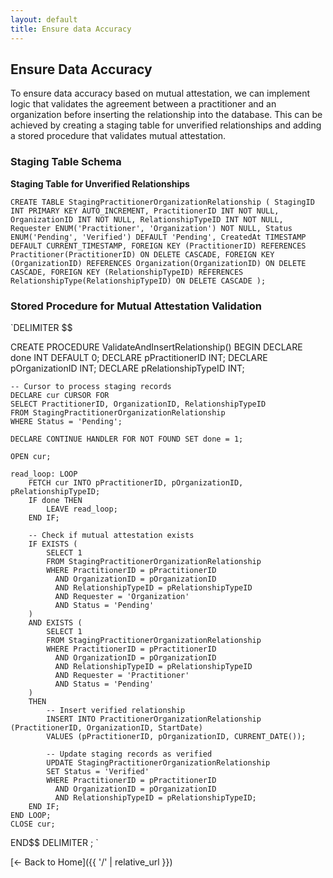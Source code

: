 ```yaml
---
layout: default
title: Ensure data Accuracy
---
```



## Ensure Data Accuracy
To ensure data accuracy based on mutual attestation, we can implement logic that validates the agreement between a practitioner and an organization before inserting the relationship into the database. This can be achieved by creating a staging table for unverified relationships and adding a stored procedure that validates mutual attestation.

### Staging Table Schema
**Staging Table for Unverified Relationships**  

`CREATE TABLE StagingPractitionerOrganizationRelationship (
    StagingID INT PRIMARY KEY AUTO_INCREMENT,
    PractitionerID INT NOT NULL,
    OrganizationID INT NOT NULL,
    RelationshipTypeID INT NOT NULL,
    Requester ENUM('Practitioner', 'Organization') NOT NULL,
    Status ENUM('Pending', 'Verified') DEFAULT 'Pending',
    CreatedAt TIMESTAMP DEFAULT CURRENT_TIMESTAMP,
    FOREIGN KEY (PractitionerID) REFERENCES Practitioner(PractitionerID) ON DELETE CASCADE,
    FOREIGN KEY (OrganizationID) REFERENCES Organization(OrganizationID) ON DELETE CASCADE,
    FOREIGN KEY (RelationshipTypeID) REFERENCES RelationshipType(RelationshipTypeID) ON DELETE CASCADE
);
`  

### Stored Procedure for Mutual Attestation Validation  

`DELIMITER $$

CREATE PROCEDURE ValidateAndInsertRelationship()
BEGIN
    DECLARE done INT DEFAULT 0;
    DECLARE pPractitionerID INT;
    DECLARE pOrganizationID INT;
    DECLARE pRelationshipTypeID INT;

    -- Cursor to process staging records
    DECLARE cur CURSOR FOR 
    SELECT PractitionerID, OrganizationID, RelationshipTypeID 
    FROM StagingPractitionerOrganizationRelationship 
    WHERE Status = 'Pending';

    DECLARE CONTINUE HANDLER FOR NOT FOUND SET done = 1;

    OPEN cur;

    read_loop: LOOP
        FETCH cur INTO pPractitionerID, pOrganizationID, pRelationshipTypeID;
        IF done THEN
            LEAVE read_loop;
        END IF;

        -- Check if mutual attestation exists
        IF EXISTS (
            SELECT 1
            FROM StagingPractitionerOrganizationRelationship 
            WHERE PractitionerID = pPractitionerID 
              AND OrganizationID = pOrganizationID 
              AND RelationshipTypeID = pRelationshipTypeID 
              AND Requester = 'Organization' 
              AND Status = 'Pending'
        )
        AND EXISTS (
            SELECT 1
            FROM StagingPractitionerOrganizationRelationship 
            WHERE PractitionerID = pPractitionerID 
              AND OrganizationID = pOrganizationID 
              AND RelationshipTypeID = pRelationshipTypeID 
              AND Requester = 'Practitioner' 
              AND Status = 'Pending'
        )
        THEN
            -- Insert verified relationship
            INSERT INTO PractitionerOrganizationRelationship (PractitionerID, OrganizationID, StartDate)
            VALUES (pPractitionerID, pOrganizationID, CURRENT_DATE());

            -- Update staging records as verified
            UPDATE StagingPractitionerOrganizationRelationship
            SET Status = 'Verified'
            WHERE PractitionerID = pPractitionerID 
              AND OrganizationID = pOrganizationID 
              AND RelationshipTypeID = pRelationshipTypeID;
        END IF;
    END LOOP;
    CLOSE cur;
END$$
DELIMITER ;
`



[← Back to Home]({{ '/' | relative_url }})